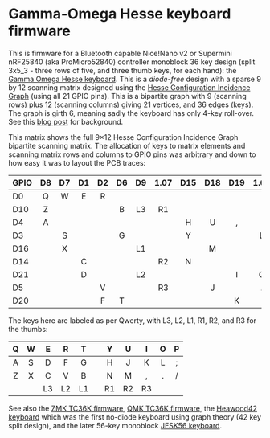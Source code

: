 # Gamma-Omega Hesse keyboard firmware

This is firmware for a Bluetooth capable Nice!Nano v2 or Supermini nRF25840 (aka
ProMicro52840) controller monoblock 36 key design (split 3x5_3 - three rows of five,
and three thumb keys, for each hand): the
[Gamma Omega Hesse keyboard](https://github.com/unspecworks/gamma-omega/tree/main/hesse).
This is a *diode-free* design with a sparse 9 by 12 scanning matrix designed using the
[Hesse Configuration Incidence Graph](https://houseofgraphs.org/graphs/44164) (using
all 21 GPIO pins). This is a bipartite graph with 9 (scanning rows) plus 12 (scanning
columns) giving 21 vertices, and 36 edges (keys). The graph is girth 6, meaning sadly
the keyboard has only 4-key roll-over. See this
[blog post](https://astrobeano.blogspot.com/2025/05/topology-meets-custom-keyboard-circuit.html)
for background.

This matrix shows the full 9×12 Hesse Configuration Incidence Graph bipartite
scanning matrix. The allocation of keys to matrix elements and scanning matrix rows
and columns to GPIO pins was arbitrary and down to how easy it was to layout the PCB
traces:

| GPIO| D8 | D7 | D1 | D2 | D6 | D9 | 1.07 | D15 | D18 | D19 | 1.01 | 1.02 |
|:----|:--:|:--:|:--:|:--:|:--:|:--:|:----:|:---:|:---:|:---:|:----:|:----:|
| D0  |  Q |  W |  E |  R |    |    |      |     |     |     |      |      |
| D10 |  Z |    |    |    |  B | L3 |  R1  |     |     |     |      |      |
| D4  |  A |    |    |    |    |    |      |  H  |  U  |  ,  |      |      |
| D3  |    |  S |    |    |  G |    |      |  Y  |     |     |   L  |      |
| D16 |    |  X |    |    |    | L1 |      |     |  M  |     |      |   ;  |
| D14 |    |    |  C |    |    |    |  R2  |  N  |     |     |      |   /  |
| D21 |    |    |  D |    |    | L2 |      |     |     |  I  |   O  |      |
| D5  |    |    |    |  V |    |    |  R3  |     |  J  |     |   .  |      |
| D20 |    |    |    |  F |  T |    |      |     |     |  K  |      |   P  |

The keys here are labeled as per Qwerty, with L3, L2, L1, R1, R2, and R3 for the thumbs:

| Q | W |  E |  R |  T |   |  Y |  U |  I | O | P |
|:-:|:-:|:--:|:--:|:--:|:-:|:--:|:--:|:--:|:-:|:-:|
| A | S |  D |  F |  G |   |  H |  J |  K | L | ; |
| Z | X |  C |  V |  B |   |  N |  M |  , | . | / |
|   |   | L3 | L2 | L1 |   | R1 | R2 | R3 |   |   |

See also the [ZMK TC36K firmware](../hesse/),
[QMK TC36K firmware](https://github.com/peterjc/qmk_userspace/tree/main/keyboards/tutte_coxeter_36k),
the [Heawood42 keyboard](https://github.com/triliu/Heawood42) which was the first no-diode
keyboard using graph theory (42 key split design), and the later 56-key monoblock
[JESK56 keyboard](https://github.com/triliu/JESK56).
